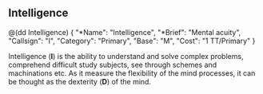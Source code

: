 ## Intelligence

@(dd Intelligence)
{ 
  "*Name": "Intelligence",
  "*Brief": "Mental acuity",
  "Callsign": "I",
  "Category": "Primary",
  "Base": "M",
  "Cost": "1 TT/Primary"
}

Intelligence (**I**) is the ability to understand and solve complex problems, 
comprehend difficult study subjects, see through schemes and machinations 
etc. As it measure the flexibility of the mind processes, it can be thought 
as the dexterity (**D**) of the mind.